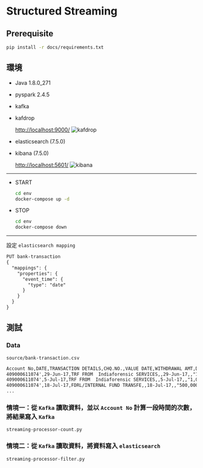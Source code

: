 # Structured Streaming

## Prerequisite

```sh
pip install -r docs/requirements.txt
```

## 環境
- Java 1.8.0_271
- pyspark 2.4.5
- kafka
- kafdrop

    [http://localhost:9000/](http://localhost:9000/)
    ![kafdrop](images/kafdrop.png)

- elasticsearch (7.5.0)
- kibana (7.5.0)

    [http://localhost:5601/](http://localhost:5601/)
    ![kibana](images/kibana.png)

---

- START

    ```sh
    cd env
    docker-compose up -d
    ```

- STOP

    ```sh
    cd env
    docker-compose down
    ```

---

設定 `elasticsearch mapping`

```txt
PUT bank-transaction
{
  "mappings": {
    "properties": {
      "event_time": {
        "type": "date"
      }
    }
  }
}
```

## 測試

### Data

`source/bank-transaction.csv`

```txt
Account No,DATE,TRANSACTION DETAILS,CHQ.NO.,VALUE DATE,WITHDRAWAL AMT,DEPOSIT AMT,BALANCE AMT
409000611074',29-Jun-17,TRF FROM  Indiaforensic SERVICES,,29-Jun-17,,"1,000,000","1,000,000"
409000611074',5-Jul-17,TRF FROM  Indiaforensic SERVICES,,5-Jul-17,,"1,000,000","2,000,000"
409000611074',18-Jul-17,FDRL/INTERNAL FUND TRANSFE,,18-Jul-17,,"500,000","2,500,000"
...
```

### 情境一：從 `Kafka` 讀取資料，並以 `Account No` 計算一段時間的次數，將結果寫入 `Kafka`

`streaming-processor-count.py`

### 情境二：從 `Kafka` 讀取資料，將資料寫入 `elasticsearch`

`streaming-processor-filter.py`
